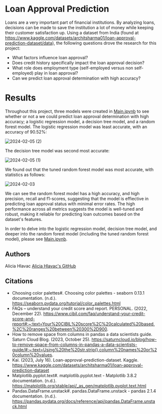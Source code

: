 # Loan Approval Prediction

Loans are a very important part of financial institutions.  By analyzing loans, decisions can be made to save the institution a lot of money while keeping their customer satisfaction up.  Using a dataset from India (found at https://www.kaggle.com/datasets/architsharma01/loan-approval-prediction-dataset/data), the following questions drove the research for this project:
* What factors influence loan approval?
* Does credit history specifically impact the loan approval decision?
* What role does employment type (self-employed versus non self-employed) play in loan approval?
* Can we predict loan approval determination with high accuracy?

# Results

Throughout this project, three models were created in [Main.ipynb](https://github.com/aliciahlavac/Project_4/blob/main/Main.ipynb) to see whether or not a we could predict loan approval determination with high accuracy; a logistic regression model, a decision tree model, and a random forest model.  The logistic regression model was least accurate, with an accuracy of 90.52%:

![2024-02-05 (2)](https://github.com/aliciahlavac/Project_4/assets/127240852/38c2ad8c-db4b-427f-97f2-bbaeb3aad385)

The decision tree model was second most accurate:

![2024-02-05 (1)](https://github.com/aliciahlavac/Project_4/assets/127240852/31eddb33-bc5b-46f6-a8de-d1d51bfe4747)

We found out that the tuned random forest model was most accurate, with statistics as follows:

![2024-02-03](https://github.com/aliciahlavac/Project_4/assets/127240852/b4a41bbb-95b7-4c2f-a6f3-a2a6538ae920)

We can see the random forest model has a high accuracy, and high precision, recall and f1-scores, suggesting that the model is effiective in predicting loan approval status with minimal error rates. The high performance across all metrics suggests the model is well-tuned and robust, making it reliable for predicting loan outcomes based on the dataset's features.

In order to delve into the logistic regression model, decision tree model, and deeper into the random forest model (including the tuned random forest model), please see [Main.ipynb](https://github.com/aliciahlavac/Project_4/blob/main/Main.ipynb).

## Authors

Alicia Hlavac
[Alicia Hlavac's GitHub](https://github.com/aliciahlavac?tab=repositories)

## Citations

* Choosing color palettes#. Choosing color palettes - seaborn 0.13.1 documentation. (n.d.). https://seaborn.pydata.org/tutorial/color_palettes.html 
* FAQs – understand your credit score and report. PERSONAL. (2022, December 22). https://www.cibil.com/faq/understand-your-credit-score-and-report#:~:text=Your%20CIBIL%20score%2C%20calculated%20based,%2C%20ranges%20between%20300%2D900. 
* How to remove space from columns in pandas a data scientists guide. Saturn Cloud Blog. (2023, October 25). https://saturncloud.io/blog/how-to-remove-space-from-columns-in-pandas-a-data-scientists-guide/#:~:text=Using%20the%20str.strip(),column%20names%20or%20column%20values. 
* Kai. (2023, July 16). Loan-approval-prediction-dataset. Kaggle. https://www.kaggle.com/datasets/architsharma01/loan-approval-prediction-dataset 
* Matplotlib.pyplot.text#. matplotlib.pyplot.text - Matplotlib 3.8.2 documentation. (n.d.). https://matplotlib.org/stable/api/_as_gen/matplotlib.pyplot.text.html 
* Pandas.DataFrame.unstack#. pandas.DataFrame.unstack - pandas 2.1.4 documentation. (n.d.). https://pandas.pydata.org/docs/reference/api/pandas.DataFrame.unstack.html 
